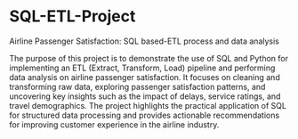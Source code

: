 # SQL-ETL-Project
Airline Passenger Satisfaction: SQL based-ETL process and data analysis

The purpose of this project is to demonstrate the use of SQL and Python for implementing an ETL (Extract, Transform, Load) pipeline and performing data analysis on airline passenger satisfaction. It focuses on cleaning and transforming raw data, exploring passenger satisfaction patterns, and uncovering key insights such as the impact of delays, service ratings, and travel demographics. The project highlights the practical application of SQL for structured data processing and provides actionable recommendations for improving customer experience in the airline industry.
